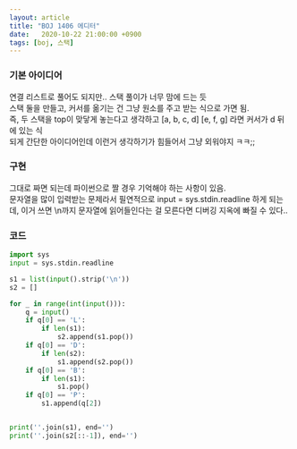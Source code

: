 ```yaml
---
layout: article
title: "BOJ 1406 에디터"
date:   2020-10-22 21:00:00 +0900
tags: [boj, 스택]
---
```


### 기본 아이디어
연결 리스트로 풀어도 되지만.. 스택 풀이가 너무 맘에 드는 듯  
스택 둘을 만들고, 커서를 옮기는 건 그냥 원소를 주고 받는 식으로 가면 됨.  
즉, 두 스택을 top이 맞닿게 놓는다고 생각하고 [a, b, c, d] [e, f, g] 라면 커서가 d 뒤에 있는 식  
되게 간단한 아이디어인데 이런거 생각하기가 힘들어서 그냥 외워야지 ㅋㅋ;;  

### 구현
그대로 짜면 되는데 파이썬으로 짤 경우 기억해야 하는 사항이 있음.  
문자열을 많이 입력받는 문제라서 필연적으로 input = sys.stdin.readline 하게 되는데, 이거 쓰면 \n까지 문자열에 읽어들인다는 걸 모른다면 디버깅 지옥에 빠질 수 있다..

### 코드
~~~python
import sys
input = sys.stdin.readline

s1 = list(input().strip('\n'))
s2 = []

for _ in range(int(input())):
    q = input()
    if q[0] == 'L':
        if len(s1):
            s2.append(s1.pop())
    if q[0] == 'D':
        if len(s2):
            s1.append(s2.pop())
    if q[0] == 'B':
        if len(s1):
            s1.pop()
    if q[0] == 'P':
        s1.append(q[2])


print(''.join(s1), end='')
print(''.join(s2[::-1]), end='')

~~~
